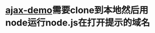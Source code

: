 # [ajax-demo](https://zombrbrand.github.io/ajax-demo/ajax-demo.html)需要clone到本地然后用node运行node.js在打开提示的域名
